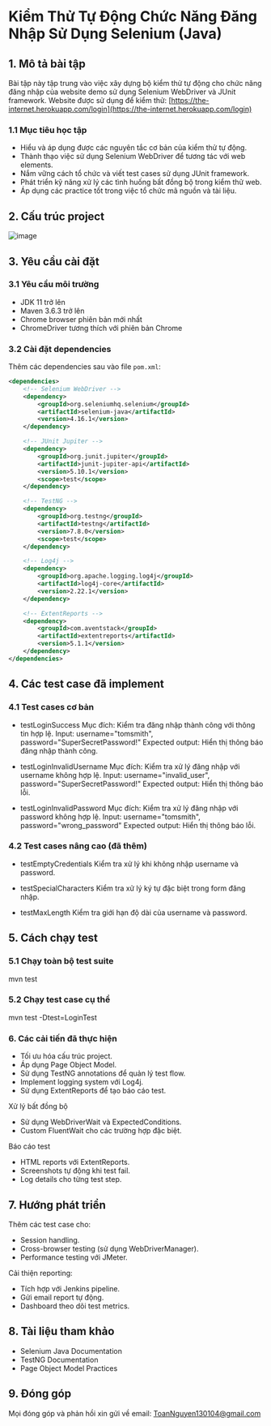 # Kiểm Thử Tự Động Chức Năng Đăng Nhập Sử Dụng Selenium (Java)

## 1. Mô tả bài tập

Bài tập này tập trung vào việc xây dựng bộ kiểm thử tự động cho chức năng đăng nhập của website demo sử dụng Selenium WebDriver và JUnit framework. Website được sử dụng để kiểm thử: [https://the-internet.herokuapp.com/login](https://the-internet.herokuapp.com/login)

### 1.1 Mục tiêu học tập
- Hiểu và áp dụng được các nguyên tắc cơ bản của kiểm thử tự động.
- Thành thạo việc sử dụng Selenium WebDriver để tương tác với web elements.
- Nắm vững cách tổ chức và viết test cases sử dụng JUnit framework.
- Phát triển kỹ năng xử lý các tình huống bất đồng bộ trong kiểm thử web.
- Áp dụng các practice tốt trong việc tổ chức mã nguồn và tài liệu.

## 2. Cấu trúc project

![image](https://github.com/user-attachments/assets/c2fbfb33-005e-41a5-9010-b9233211ffaa)

## 3. Yêu cầu cài đặt

### 3.1 Yêu cầu môi trường
- JDK 11 trở lên
- Maven 3.6.3 trở lên
- Chrome browser phiên bản mới nhất
- ChromeDriver tương thích với phiên bản Chrome

### 3.2 Cài đặt dependencies
Thêm các dependencies sau vào file `pom.xml`:

```xml
<dependencies>
    <!-- Selenium WebDriver -->
    <dependency>
        <groupId>org.seleniumhq.selenium</groupId>
        <artifactId>selenium-java</artifactId>
        <version>4.16.1</version>
    </dependency>

    <!-- JUnit Jupiter -->
    <dependency>
        <groupId>org.junit.jupiter</groupId>
        <artifactId>junit-jupiter-api</artifactId>
        <version>5.10.1</version>
        <scope>test</scope>
    </dependency>

    <!-- TestNG -->
    <dependency>
        <groupId>org.testng</groupId>
        <artifactId>testng</artifactId>
        <version>7.8.0</version>
        <scope>test</scope>
    </dependency>

    <!-- Log4j -->
    <dependency>
        <groupId>org.apache.logging.log4j</groupId>
        <artifactId>log4j-core</artifactId>
        <version>2.22.1</version>
    </dependency>

    <!-- ExtentReports -->
    <dependency>
        <groupId>com.aventstack</groupId>
        <artifactId>extentreports</artifactId>
        <version>5.1.1</version>
    </dependency>
</dependencies>

```

## 4. Các test case đã implement

### 4.1 Test cases cơ bản

- testLoginSuccess
Mục đích: Kiểm tra đăng nhập thành công với thông tin hợp lệ.
Input: username="tomsmith", password="SuperSecretPassword!"
Expected output: Hiển thị thông báo đăng nhập thành công.

- testLoginInvalidUsername
Mục đích: Kiểm tra xử lý đăng nhập với username không hợp lệ.
Input: username="invalid_user", password="SuperSecretPassword!"
Expected output: Hiển thị thông báo lỗi.

- testLoginInvalidPassword
Mục đích: Kiểm tra xử lý đăng nhập với password không hợp lệ.
Input: username="tomsmith", password="wrong_password"
Expected output: Hiển thị thông báo lỗi.

### 4.2 Test cases nâng cao (đã thêm)

- testEmptyCredentials
Kiểm tra xử lý khi không nhập username và password.

- testSpecialCharacters
Kiểm tra xử lý ký tự đặc biệt trong form đăng nhập.

- testMaxLength
Kiểm tra giới hạn độ dài của username và password.

## 5. Cách chạy test

### 5.1 Chạy toàn bộ test suite

mvn test

### 5.2 Chạy test case cụ thể

mvn test -Dtest=LoginTest

### 6. Các cải tiến đã thực hiện
- Tối ưu hóa cấu trúc project.
- Áp dụng Page Object Model.
- Sử dụng TestNG annotations để quản lý test flow.
- Implement logging system với Log4j.
- Sử dụng ExtentReports để tạo báo cáo test.

Xử lý bất đồng bộ
- Sử dụng WebDriverWait và ExpectedConditions.
- Custom FluentWait cho các trường hợp đặc biệt.

Báo cáo test
- HTML reports với ExtentReports.
- Screenshots tự động khi test fail.
- Log details cho từng test step.

## 7. Hướng phát triển

Thêm các test case cho:

- Session handling.
- Cross-browser testing (sử dụng WebDriverManager).
- Performance testing với JMeter.

Cải thiện reporting:

- Tích hợp với Jenkins pipeline.
- Gửi email report tự động.
- Dashboard theo dõi test metrics.
## 8. Tài liệu tham khảo

- Selenium Java Documentation
- TestNG Documentation
- Page Object Model Practices


## 9. Đóng góp
Mọi đóng góp và phản hồi xin gửi về email: ToanNguyen130104@gmail.com
